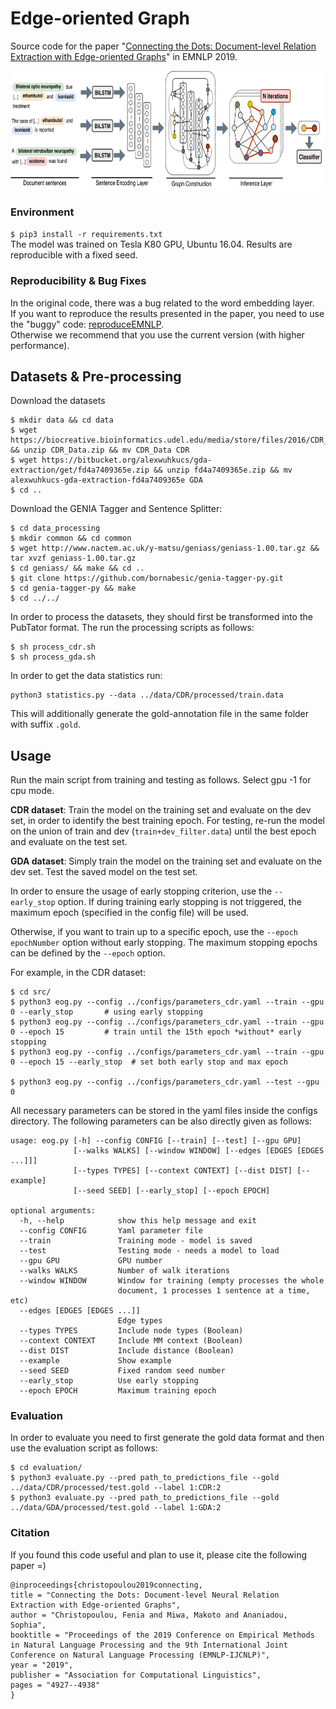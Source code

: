 # Edge-oriented Graph
Source code for the paper "[Connecting the Dots: Document-level Relation Extraction with Edge-oriented Graphs](https://www.aclweb.org/anthology/D19-1498.pdf)" in EMNLP 2019.

<p align="center">
  <img src="./network.svg" height="190">
</p>


### Environment
`$ pip3 install -r requirements.txt`  
The model was trained on Tesla K80 GPU, Ubuntu 16.04. Results are reproducible with a fixed seed.



### Reproducibility & Bug Fixes

In the original code, there was a bug related to the word embedding layer.  
If you want to reproduce the results presented in the paper, you need to use the "buggy" code: [reproduceEMNLP](https://github.com/fenchri/edge-oriented-graph/tree/reproduceEMNLP).   
Otherwise we recommend that you use the current version (with higher performance).



## Datasets & Pre-processing
Download the datasets
```
$ mkdir data && cd data
$ wget https://biocreative.bioinformatics.udel.edu/media/store/files/2016/CDR_Data.zip && unzip CDR_Data.zip && mv CDR_Data CDR
$ wget https://bitbucket.org/alexwuhkucs/gda-extraction/get/fd4a7409365e.zip && unzip fd4a7409365e.zip && mv alexwuhkucs-gda-extraction-fd4a7409365e GDA
$ cd ..
```

Download the GENIA Tagger and Sentence Splitter:
```
$ cd data_processing
$ mkdir common && cd common
$ wget http://www.nactem.ac.uk/y-matsu/geniass/geniass-1.00.tar.gz && tar xvzf geniass-1.00.tar.gz
$ cd geniass/ && make && cd ..
$ git clone https://github.com/bornabesic/genia-tagger-py.git
$ cd genia-tagger-py && make
$ cd ../../
```

In order to process the datasets, they should first be transformed into the PubTator format. The run the processing scripts as follows:
```
$ sh process_cdr.sh
$ sh process_gda.sh
```

In order to get the data statistics run:
```
python3 statistics.py --data ../data/CDR/processed/train.data
```
This will additionally generate the gold-annotation file in the same folder with suffix `.gold`.


## Usage
Run the main script from training and testing as follows. Select gpu -1 for cpu mode.  

**CDR dataset**: Train the model on the training set and evaluate on the dev set, in order to identify the best training epoch.
For testing, re-run the model on the union of train and dev (`train+dev_filter.data`) until the best epoch and evaluate on the test set.

**GDA dataset**: Simply train the model on the training set and evaluate on the dev set. Test the saved model on the test set.

In order to ensure the usage of early stopping criterion, use the `--early_stop` option.
If during training early stopping is not triggered, the maximum epoch (specified in the config file) will be used.

Otherwise, if you want to train up to a specific epoch, use the `--epoch epochNumber` option without early stopping.
The maximum stopping epochs can be defined by the `--epoch` option.

For example, in the CDR dataset:
```
$ cd src/
$ python3 eog.py --config ../configs/parameters_cdr.yaml --train --gpu 0 --early_stop       # using early stopping
$ python3 eog.py --config ../configs/parameters_cdr.yaml --train --gpu 0 --epoch 15         # train until the 15th epoch *without* early stopping
$ python3 eog.py --config ../configs/parameters_cdr.yaml --train --gpu 0 --epoch 15 --early_stop  # set both early stop and max epoch

$ python3 eog.py --config ../configs/parameters_cdr.yaml --test --gpu 0
```

All necessary parameters can be stored in the yaml files inside the configs directory.
The following parameters can be also directly given as follows:
```
usage: eog.py [-h] --config CONFIG [--train] [--test] [--gpu GPU]
              [--walks WALKS] [--window WINDOW] [--edges [EDGES [EDGES ...]]]
              [--types TYPES] [--context CONTEXT] [--dist DIST] [--example]
              [--seed SEED] [--early_stop] [--epoch EPOCH]

optional arguments:
  -h, --help            show this help message and exit
  --config CONFIG       Yaml parameter file
  --train               Training mode - model is saved
  --test                Testing mode - needs a model to load
  --gpu GPU             GPU number
  --walks WALKS         Number of walk iterations
  --window WINDOW       Window for training (empty processes the whole
                        document, 1 processes 1 sentence at a time, etc)
  --edges [EDGES [EDGES ...]]
                        Edge types
  --types TYPES         Include node types (Boolean)
  --context CONTEXT     Include MM context (Boolean)
  --dist DIST           Include distance (Boolean)
  --example             Show example
  --seed SEED           Fixed random seed number
  --early_stop          Use early stopping
  --epoch EPOCH         Maximum training epoch
```

### Evaluation
In order to evaluate you need to first generate the gold data format and then use the evaluation script as follows:
```
$ cd evaluation/
$ python3 evaluate.py --pred path_to_predictions_file --gold ../data/CDR/processed/test.gold --label 1:CDR:2
$ python3 evaluate.py --pred path_to_predictions_file --gold ../data/GDA/processed/test.gold --label 1:GDA:2
```


### Citation

If you found this code useful and plan to use it, please cite the following paper =)
```
@inproceedings{christopoulou2019connecting,  
title = "Connecting the Dots: Document-level Neural Relation Extraction with Edge-oriented Graphs",  
author = "Christopoulou, Fenia and Miwa, Makoto and Ananiadou, Sophia",  
booktitle = "Proceedings of the 2019 Conference on Empirical Methods in Natural Language Processing and the 9th International Joint Conference on Natural Language Processing (EMNLP-IJCNLP)",  
year = "2019",  
publisher = "Association for Computational Linguistics",  
pages = "4927--4938"  
}  
```
